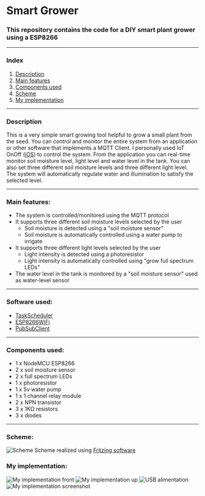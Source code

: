 # Smart Grower
### This repository contains the code for a DIY smart plant grower using a ESP8266
---
### Index
1. [Description](https://github.com/BHAEK/smart_grower/edit/main/README.md#description)
2. [Main features](https://github.com/BHAEK/smart_grower/edit/main/README.md#main-features)
3. [Components used](https://github.com/BHAEK/smart_grower/edit/main/README.md#components-used)
4. [Scheme](https://github.com/BHAEK/smart_grower/blob/main/README.md#scheme)
5. [My implementation](https://github.com/BHAEK/smart_grower/blob/main/README.md#my-implementation)
---
### Description

This is a very simple smart growing tool helpful to grow a small plant from the seed. You can control and monitor the entire system from an application or other software that implements a MQTT Client.
I personally used IoT OnOff ([iOS](https://apps.apple.com/it/app/iot-onoff/id1267226555)) to control the system.
From the application you can real-time monitor soil moisture level, light level and water level in the tank. You can also set three different soil moisture levels and three different light level. The system will automatically regulate water and illumination to satisfy the selected level.

---
### Main features:
* The system is controlled/monitored using the MQTT protocol
* It supports three different soil moisture levels selected by the user
  * Soil moisture is detected using a "soil moisture sensor"
  * Soil moisture is automatically controlled using a water pump to irrigate
* It supports three different light levels selected by the user
  * Light intensity is detected using a photoresistor
  * Light intensity is automatically controlled using "grow full spectrum LEDs"
* The water level in the tank is monitored by a "soil moisture sensor" used as water-level sensor
---
### Software used:
* [TaskScheduler](https://github.com/arkhipenko/TaskScheduler)
* [ESP8266WiFi](https://github.com/esp8266/Arduino/tree/master/libraries/ESP8266WiFi)
* [PubSubClient](https://github.com/knolleary/pubsubclient/)
---
### Components used:
* 1 x NodeMCU ESP8266
* 2 x soil moisture sensor
* 2 x full spectrum LEDs
* 1 x photoresistor
* 1 x 5v water pump
* 1 x 1 channel relay module
* 2 x NPN transistor
* 3 x 1KΩ resistors
* 3 x diodes
---
### Scheme:
![Scheme](https://github.com/BHAEK/smart_grower/blob/main/smart-grower_schem.jpg?raw=true)
Scheme realized using [Fritzing software](https://fritzing.org/)

### My implementation:
![My implementation front](https://github.com/BHAEK/smart_grower/blob/55421489f4856edda74b0fda4854b13f3f6df948/my%20implementation/GENERAL_FRONT.jpg)
![My implementation up](https://github.com/BHAEK/smart_grower/blob/55421489f4856edda74b0fda4854b13f3f6df948/my%20implementation/GENERAL_UP.jpg)
![USB alimentation](https://github.com/BHAEK/smart_grower/blob/55421489f4856edda74b0fda4854b13f3f6df948/my%20implementation/USB%20ALIMENTATION.jpg)
![My implementation screenshot](https://github.com/BHAEK/smart_grower/blob/main/my%20implementation/APP_SCREENSHOT.jpeg)

